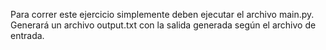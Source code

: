 Para correr este ejercicio simplemente deben ejecutar el archivo main.py.
Generará un archivo output.txt con la salida generada según el archivo de entrada.